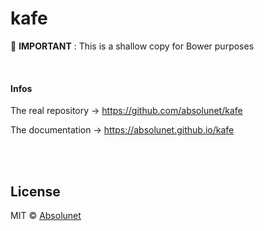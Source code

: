 # kafe

🚨 **IMPORTANT** : This is a shallow copy for Bower purposes


<br>


#### Infos
The real repository  → https://github.com/absolunet/kafe

The documentation   → https://absolunet.github.io/kafe


<br><br>

## License
MIT © [Absolunet](https://absolunet.com)
